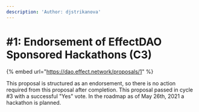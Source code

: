 ```yaml
---
description: 'Author: djstrikanova'
---
```


# \#1: Endorsement of EffectDAO Sponsored Hackathons \(C3\)

{% embed url="https://dao.effect.network/proposals/1" %}

This proposal is structured as an endorsement, so there is no action required from this proposal after completion. This proposal passed in cycle \#3 with a successful "Yes" vote. In the roadmap as of May 26th, 2021 a hackathon is planned. 



